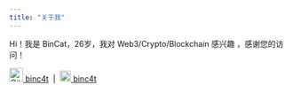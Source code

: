 ```yaml
---
title: "关于我"
---
```


Hi！我是 BinCat，26岁，我对 Web3/Crypto/Blockchain 感兴趣 ，感谢您的访问！

<a href="https://github.com/binc4t"><img src="https://github.githubassets.com/images/modules/logos_page/GitHub-Mark.png" alt="GitHub 图标" style="width: 25px; height: 25px;"/> binc4t</a>
&nbsp;|&nbsp;
<a href="https://x.com/binc4t"><img src="https://yyypics.oss-cn-beijing.aliyuncs.com/logo-black.png" alt="X 图标" style="width: 20px; height: 20px;"/> binc4t</a>

